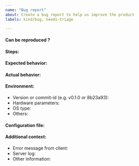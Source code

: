 ```yaml
---
name: "Bug report"
about: Create a bug report to help us improve the product
labels: kind/bug, needs-triage

---
```


<!-- Please describe your issue in English. -->

#### Can be reproduced ?


#### Steps:


#### Expected behavior:


#### Actual behavior:


#### Environment:
- Version or commit-id (e.g. v0.1.0 or 8b23a93):
- Hardware parameters:
- OS type: 
- Others: 

#### Configuration file:


#### Additional context:
- Error message from client:
- Server log:
- Other information:

